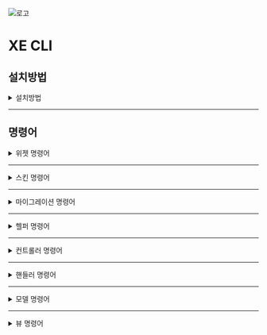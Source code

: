 ![로고](https://github.com/xpressengine/xe_cli/blob/master/logo.png?raw=true)
# XE CLI

## 설치방법

<details>
<summary>설치방법</summary>

<p>
	
XpressEngine3이(가) 설치된 디렉토리에 들어가서 아래 명령어를 cli 환경에서 실행합니다. 
	
```
cd privates
git clone https://github.com/xpressengine/xe_cli.git
```
	
XE CLI Repository가 복제되었다면 XpressEngine3이(가) 설치된 루트로 이동해 아래 명령어를 실행합니다.   
	
```
php artisan plugin:private_install xe_cli
```
	
이후 아래 명령어로 XE CLI 플러그인을 활성화시켜 주세요.   
	
```
php artisan plugin:private_install xe_cli
```
	
</p>
</details>

---

## 명령어

<details>
<summary>위젯 명령어</summary>

<p>

### 위젯 생성

```
php artisan xe_cli:make:widget {plugin_name} {widget_name}
```

- plugin_name : 위젯을 생성할 플러그인 이름
- widget_name : 생성할 위젯 이름 

</p>
</details>

---

<details>
<summary>스킨 명령어</summary>

<p>
	
### 회원 가입/로그인 스킨 생성

```
php artisan xe_cli:make:userAuthSkin  {plugin_name} {skin_name}
```

- plugin_name : 스킨을 생성할 플러그인 이름
- skin_name : 생설할 스킨 이름


### 마이페이지 스킨 생성

```
php artisan xe_cli:make:userSettingsSkin {plugin_name} {skin_name}
```

- plugin_name : 스킨을 생성할 플러그인 이름
- skin_name : 생성할 스킨 이름

---

### 프로필 스킨 생성

```
php artisan xe_cli:make:userProfileSkin {plugin_name} {skin_name}
```

- plugin_name : 스킨을 생성할 플러그인 이름
- skin_name : 생성할 스킨 이름
	
### 에러 스킨 생성

```
php artisan xe_cli:make:errorSkin {plugin_name} {skin_name}
```

- plugin_name : 새로운 에러 스킨을 생성할 플러그인 이름
- skin_name : 새롭게 생성할 에러 스킨의 이름

에러 스킨을 적용하기 위해선 `/config/production/view.php` 코드를 수정해야 합니다.
	
```
<?php

/**
 * view.php
 *
 * PHP version 7
 *
 * @category    Config
 * @license     https://opensource.org/licenses/MIT MIT
 * @link        https://laravel.com
 */

return [
	/*
	|--------------------------------------------------------------------------
	| Error View Path
	|--------------------------------------------------------------------------
	|
	| This option using by Exception/Handler.
	|  - if use file in the plugin : 'path' => 'plugin_name::view.path'
	|  - without theme : 'theme' => false
	|
	*/
    'error' => [
        'path' => 'View Path',
    ],
];

```
	

</p>
</details>

---

<details>
<summary>마이그레이션 명령어</summary>

<p>

### Session - Database Table 마이그레이션

```
php artisan xe_cli:migrate:sessionDatabase
```

세션을 데이터베이스에서 관리하기 위한 Table, Config 를 추가해줍니다.

### Queue - Database Table 마이그레이션

```
php artisan xe_cli:migrate:queueDatabase
```

큐를 데이터베이스에서 관리하기 위한 Table, Config 를 추가해줍니다.

### Make Migration Table

```
xe_cli:make:migrationTable {plugin} {name} 
    {--model}
    {--soft-deletes}
```

#### 예시

```
php artisan xe_cli:make:migrationTable xe_cli exam --model
php artisan xe_cli:make:migrationTable xe_cli exam
php artisan xe_cli:make:migrationTable xe_cli exam --soft-delets
php artisan xe_cli:make:migrationTable xe_cli exam --model --soft-deletes

```

#### 설명
- 옵션
    - --model : 테이블 마이그레이션에 대한 모델 파일 생성
    - --soft-deletes : soft-deletes 를 사용할 수 있게 설정합니다.


### Make Migration Resource

```
xe_cli:make:migrationResource {plugin}
```

</p>
</details>

---

<details>
<summary>헬퍼 명령어</summary>

<p>

### Move MenuItem

```
php artisan xe_cli:move:menuItem {menu} {menuItem*} {--position=}
```

### Set Menu Item's Order

```
php artisan xe_cli:setOrder:menuItem {menuItem} {position}
```

</p>
</details>

---

<details>
<summary>컨트롤러 명령어</summary>

<p>

### Make Controller

```
php artisan xe_cli:make:controller {plugin} {name} 
    {--resource}
```

#### 예시

```
php artisan xe_cli:make:controller xe_cli exam
php artisan xe_cli:make:controller xe_cli exam --resource
```

#### 설명
- 옵션
    - --resource : laravel resource 형태에 맞춰줍니다.
    
### Make BackOffice Controller

```
php artisan xe_cli:make:backOfficeController {plugin} {name}
    {--structure}
```

#### 예시

```
php artisan xe_cli:make:backOfficeController xe_cli exam
php artisan xe_cli:make:backOfficeController xe_cli exam --structure
```

- 옵션
    - --structure : 상세한 내용 없이 형태만 가져와 생성해줍니다.

### Make Client Controller

```
php artisan xe_cli:make:clientController {plugin} {name}
    {--resource}
```

#### 예시

```
php artisan xe_cli:make:clientController xe_cli exam
php artisan xe_cli:make:clientController xe_cli exam --resource
```

#### 설명
- 옵션
    - --resource : laravel resource 형태에 맞춰줍니다.

</p>
</details>

---

<details>
<summary>핸들러 명령어</summary>

<p>

### Make Handler

```
php artisan xe_cli:make:handler {plugin} {name} {--structure}
```
#### 예시

```
php artisan xe_cli:make:handler xe_cli exam --structure
php artisan xe_cli:make:handler xe_cli exam
```

#### 설명
- 옵션
  - --structure : 상세한 내용 없이 클래스 형태만 가져와 생성해줍니다.

### Make Message Handler

```
php artisan xe_cli:make:messageHandler {plugin} {name} {--structure}
```

#### 예시

```
php artisan xe_cli:make:messageHandler xe_cli exam --structure
php artisan xe_cli:make:messageHandler xe_cli exam
```

#### 설명
- 옵션
    - --structure : 상세한 내용 없이 클래스 형태만 가져와 생성해줍니다.

### Make Validation Handler

```
php artisan xe_cli:make:validationHandler {plugin} {name} {--structure}
```

#### 예시

```
php artisan xe_cli:make:validationHandler xe_cli exam --structure
php artisan xe_cli:make:validationHandler xe_cli exam
```

#### 설명
- 옵션
    - --structure : 상세한 내용 없이 클래스 형태만 가져와 생성해줍니다.

</p>
</details>

---

<details>
<summary>모델 명령어</summary>

<p>

### Make Model

```
php artisan xe_cli:make:model {plugin} {name} 
    {--migration}
    {--table=}
    {--pk=id}
    {--soft-deletes}
    {--incrementing}
```

#### 예시

```
php artisan xe_cli:make:model xe_cli exam --migration
php artisan xe_cli:make:model xe_cli exam
php artisan xe_cli:make:model xe_cli exam --table=xe_hub_table
php artisan xe_cli:make:model xe_cli exam --table=xe_hub_table --soft-deletes
php artisan xe_cli:make:model xe_cli exam --soft-deletes
```

#### 설명
- 옵션
    - --migration : 모델에 대한 테이블 마이그레이션 파일 생성
    - --table= : 모델에 사용할 테이블 이름을 설정합니다.
    - --pk=id : 모델에서 사용할 프라이머키 칼럼을 설정합니다.
    - --soft-deletes : soft-deletes 기능이 사용되도록 설정합니다.
    - --incrementing : incrementing 기능이 사용되도록 설정합니다.
</p>
</details>

---

<details>
<summary>뷰 명령어</summary>

<p>

### Make BackOffice Index View

```
php artisan xe_cli:make:backOfficeIndexView {plugin} {name} {--structure}
```

#### 예시

```
php artisan xe_cli:make:backOfficeIndexView xe_cli exam --structure
php artisan xe_cli:make:backOfficeIndexView xe_cli exam
```

#### 설명
- 옵션
    - --structure : 상세한 내용 없이 클래스 형태만 가져와 생성해줍니다.

### Make BackOffice Show View

```
php artisan xe_cli:make:backOfficeShowView {plugin} {name} {--structure}
```

#### 예시

```
php artisan xe_cli:make:backOfficeShowView xe_cli exam --structure
php artisan xe_cli:make:backOfficeShowView xe_cli exam
```

#### 설명
- 옵션
    - --structure : 상세한 내용 없이 클래스 형태만 가져와 생성해줍니다.

### Make BackOffice Create View

```
php artisan xe_cli:make:backOfficeCreateView {plugin} {name} {--structure}
```

#### 예시

```
php artisan xe_cli:make:backOfficeCreateView xe_cli exam --structure
php artisan xe_cli:make:backOfficeCreateView xe_cli exam
```

#### 설명
- 옵션
    - --structure : 상세한 내용 없이 클래스 형태만 가져와 생성해줍니다.

### Make BackOffice Edit View

```
php artisan xe_cli:make:backOfficeEditView {plugin} {name} {--structure}
```

#### 예시

```
php artisan xe_cli:make:backOfficeEditView xe_cli exam --structure
php artisan xe_cli:make:backOfficeEditView xe_cli exam
```

#### 설명
- 옵션
    - --structure : 상세한 내용 없이 클래스 형태만 가져와 생성해줍니다.

</p>
</details>